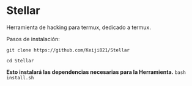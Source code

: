 # Stellar

Herramienta de hacking para termux, dedicado a termux.

Pasos de instalación:

```git clone https://github.com/Keiji821/Stellar```

```cd Stellar```

**Esto instalará las dependencias necesarias para la Herramienta.**
```bash install.sh```